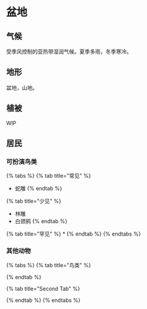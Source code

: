 # 盆地



## 气候 <a id="qi-hou"></a>

受季风控制的亚热带湿润气候。夏季多雨，冬季寒冷。

## 地形 <a id="di-xing"></a>

‌盆地，山地。

## 植被 <a id="zhi-bei"></a>

WIP

## 居民 <a id="ju-min"></a>

### 可扮演鸟类 <a id="ke-ban-yan-niao-lei"></a>

{% tabs %}
{% tab title="常见" %}
* 蛇雕
{% endtab %}

{% tab title="少见" %}
* 林雕
* 白颈鸦
{% endtab %}

{% tab title="罕见" %}
* 
{% endtab %}
{% endtabs %}

### 其他动物 <a id="qi-ta-dong-wu"></a>

{% tabs %}
{% tab title="鸟类" %}

{% endtab %}

{% tab title="Second Tab" %}

{% endtab %}
{% endtabs %}

